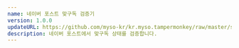 ```yaml
---
name: 네이버 포스트 맞구독 검증기
version: 1.0.0
updateURL: https://github.com/myso-kr/kr.myso.tampermonkey/raw/master/service/com.naver.post-crossfollow.user.js
description: 네이버 포스트에서 맞구독 상태를 검증합니다.
---
```

